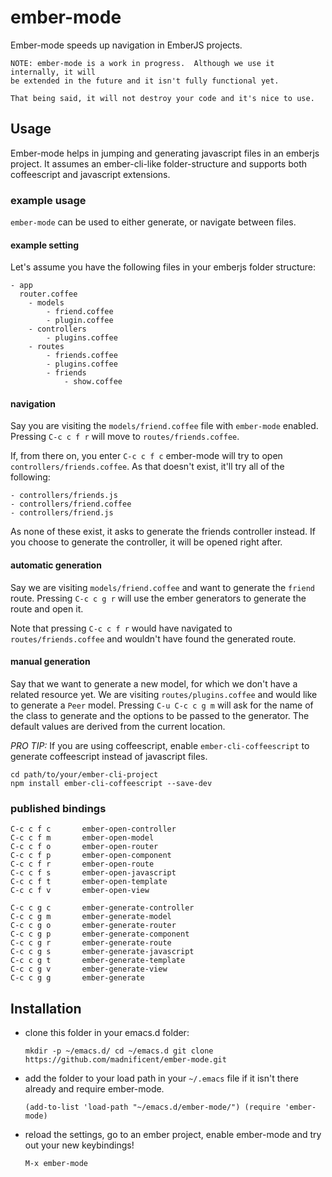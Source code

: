 # ember-mode #

Ember-mode speeds up navigation in EmberJS projects.

    NOTE: ember-mode is a work in progress.  Although we use it internally, it will 
    be extended in the future and it isn't fully functional yet.
    
    That being said, it will not destroy your code and it's nice to use.

## Usage ##

Ember-mode helps in jumping and generating javascript files in an emberjs project.  It assumes an ember-cli-like folder-structure and supports both coffeescript and javascript extensions.

### example usage ###

`ember-mode` can be used to either generate, or navigate between files.

#### example setting ####

Let's assume you have the following files in your emberjs folder structure:


    - app
      router.coffee
        - models
            - friend.coffee
            - plugin.coffee
        - controllers
            - plugins.coffee
        - routes
            - friends.coffee
            - plugins.coffee
            - friends
                - show.coffee




#### navigation ####

Say you are visiting the `models/friend.coffee` file with `ember-mode` enabled.  Pressing `C-c c f r` will move to `routes/friends.coffee`.

If, from there on, you enter `C-c c f c` ember-mode will try to open `controllers/friends.coffee`.  As that doesn't exist, it'll try all of the following:

    - controllers/friends.js
    - controllers/friend.coffee
    - controllers/friend.js

As none of these exist, it asks to generate the friends controller instead.  If you choose
to generate the controller, it will be opened right after.


#### automatic generation ####

Say we are visiting `models/friend.coffee` and want to generate the `friend` route.  Pressing `C-c c g r` will use the ember generators to generate the route and open it.

Note that pressing `C-c c f r` would have navigated to `routes/friends.coffee` and wouldn't have found the generated route.


#### manual generation ####

Say that we want to generate a new model, for which we don't have a related resource yet.  We are visiting `routes/plugins.coffee` and would like to generate a `Peer` model.  Pressing `C-u C-c c g m` will ask for the name of the class to generate and the options to be passed to the generator.  The default values are derived from the current location.


*PRO TIP:* If you are using coffeescript, enable `ember-cli-coffeescript` to generate coffeescript instead of javascript files.

    cd path/to/your/ember-cli-project
    npm install ember-cli-coffeescript --save-dev
    

### published bindings ###

    C-c c f c       ember-open-controller
    C-c c f m       ember-open-model
    C-c c f o       ember-open-router
    C-c c f p       ember-open-component
    C-c c f r       ember-open-route
    C-c c f s       ember-open-javascript
    C-c c f t       ember-open-template
    C-c c f v       ember-open-view

    C-c c g c       ember-generate-controller
    C-c c g m       ember-generate-model
    C-c c g o       ember-generate-router
    C-c c g p       ember-generate-component
    C-c c g r       ember-generate-route
    C-c c g s       ember-generate-javascript
    C-c c g t       ember-generate-template
    C-c c g v       ember-generate-view
    C-c c g g       ember-generate


## Installation ##

- clone this folder in your emacs.d folder:

    `
    mkdir -p ~/emacs.d/
    cd ~/emacs.d
    git clone https://github.com/madnificent/ember-mode.git
    `

- add the folder to your load path in your `~/.emacs` file if it isn't there already and require ember-mode.
  
    `
    (add-to-list 'load-path "~/emacs.d/ember-mode/")
    (require 'ember-mode)
    `
    
- reload the settings, go to an ember project, enable ember-mode and try out your new keybindings!

   `
   M-x ember-mode
   `


    

    
